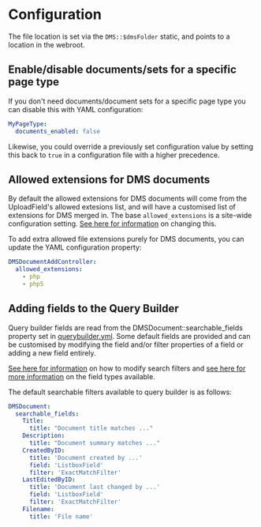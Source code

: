 # Configuration

The file location is set via the `DMS::$dmsFolder` static, and points to a location in the webroot.

## Enable/disable documents/sets for a specific page type

If you don't need documents/document sets for a specific page type you can disable this with YAML configuration:

```yaml
MyPageType:
  documents_enabled: false
```

Likewise, you could override a previously set configuration value by setting this back to `true` in a configuration
file with a higher precedence.

## Allowed extensions for DMS documents

By default the allowed extensions for DMS documents will come from the UploadField's allowed extesions list, and will
have a customised list of extensions for DMS merged in. The base `allowed_extensions` is a site-wide configuration
setting. [See here for information](https://docs.silverstripe.org/en/3/developer_guides/forms/field_types/uploadfield/#limit-the-allowed-filetypes) on changing this.

To add extra allowed file extensions purely for DMS documents, you can update the YAML configuration property:

```yaml
DMSDocumentAddController:
  allowed_extensions:
    - php
    - php5
```

## Adding fields to the Query Builder
Query builder fields are read from the DMSDocument::searchable_fields property set in [querybuilder.yml](../../_config/querybuilder.yml). Some default fields are provided and can be customised
by modifying the field and/or filter properties of a field or adding a new field entirely. 

[See here for information](https://docs.silverstripe.org/en/developer_guides/model/searchfilters/) on how to modify search filters and [see here for more information](https://docs.silverstripe.org/en/developer_guides/forms/field_types/common_subclasses/)
on the field types available.

The default searchable filters available to query builder is as follows:

```yaml
DMSDocument:
  searchable_fields:
    Title:
      title: "Document title matches ..."
    Description:
      title: "Document summary matches ..."
    CreatedByID:
      title: 'Document created by ...'
      field: 'ListboxField'
      filter: 'ExactMatchFilter'
    LastEditedByID:
      title: 'Document last changed by ...'
      field: 'ListboxField'
      filter: 'ExactMatchFilter'
    Filename:
      title: 'File name'
```